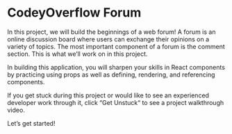 # CodeyOverflow Forum
In this project, we will build the beginnings of a web forum! A forum is an online discussion board where users can exchange their opinions on a variety of topics. The most important component of a forum is the comment section. This is what we’ll work on in this project.

In building this application, you will sharpen your skills in React components by practicing using props as well as defining, rendering, and referencing components.

If you get stuck during this project or would like to see an experienced developer work through it, click “Get Unstuck“ to see a project walkthrough video.

Let’s get started!